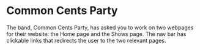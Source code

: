 # Common Cents Party

The band, Common Cents Party, has asked you to work on two webpages for their website: the Home page and the Shows page.
The nav bar has clickable links that redirects the user to the two relevant pages.
